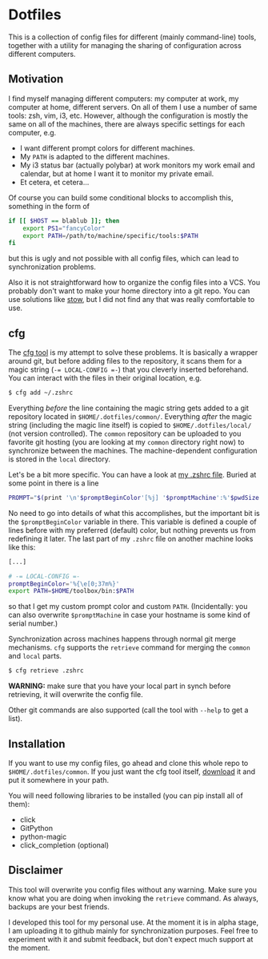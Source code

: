 # Dotfiles

This is a collection of config files for different (mainly command-line) tools,
together with a utility for managing the sharing of configuration across
different computers.

## Motivation

I find myself managing different computers: my computer at work, my computer at
home, different servers. On all of them I use a number of same tools: zsh, vim,
i3, etc. However, although the configuration is mostly the same on all of the
machines, there are always specific settings for each computer, e.g.

* I want different prompt colors for different machines.
* My `PATH` is adapted to the different machines.
* My i3 status bar (actually polybar) at work monitors my work email and calendar, but at home I want it to monitor my private email.
* Et cetera, et cetera...

Of course you can build some conditional blocks to accomplish this, something
in the form of
```bash
if [[ $HOST == blablub ]]; then
    export PS1="fancyColor"
    export PATH=/path/to/machine/specific/tools:$PATH
fi
```
but this is ugly and not possible with all config files, which can lead to
synchronization problems.

Also it is not straightforward how to organize the config files into a VCS. You
probably don't want to make your home directory into a git repo. You can use
solutions like [stow](https://www.gnu.org/software/stow/), but I did not find
any that was really comfortable to use.

## cfg

The [cfg tool](cfg) is my attempt to solve these problems. It is basically a
wrapper around git, but before adding files to the repository, it scans them
for a magic string (`-= LOCAL-CONFIG =-`) that you cleverly inserted
beforehand. You can interact with the files in their original location, e.g.
```bash
$ cfg add ~/.zshrc
```
Everything *before* the line containing the magic string gets added
to a git repository located in `$HOME/.dotfiles/common/`. Everything *after*
the magic string (including the magic line itself) is copied to
`$HOME/.dotfiles/local/` (not version controlled). The `common` repository can
be uploaded to you favorite git hosting (you are looking at my `common`
directory right now) to synchronize between the machines. The machine-dependent
configuration is stored in the `local` directory.

Let's be a bit more specific. You can have a look at [my .zshrc file](.zshrc).
Buried at some point in there is a line
```bash
PROMPT="$(print '\n'$promptBeginColor'[%j] '$promptMachine':%'$pwdSize'<...<%~%<<\n%(!.#.$)'$promptEndColor) "
```
No need to go into details of what this accomplishes, but the important bit is
the `$promptBeginColor` variable in there. This variable is defined a couple of
lines before with my preferred (default) color, but nothing prevents us from
redefining it later. The last part of my `.zshrc` file on another machine looks
like this:
```bash
[...]

# -= LOCAL-CONFIG =-
promptBeginColor='%{\e[0;37m%}'
export PATH=$HOME/toolbox/bin:$PATH
```
so that I get my custom prompt color and custom `PATH`. (Incidentally: you can
also overwrite `$promptMachine` in case your hostname is some kind of serial
number.)

Synchronization across machines happens through normal git merge mechanisms.
`cfg` supports the `retrieve` command for merging the `common` and `local`
parts.
```bash
$ cfg retrieve .zshrc
```

**WARNING:** make sure that you have your local part in synch before
retrieving, it will overwrite the config file.

Other git commands are also supported (call the tool with `--help` to get a
list).

## Installation

If you want to use my config files, go ahead and clone this whole repo to
`$HOME/.dotfiles/common`. If you just want the cfg tool itself, [download](cfg)
it and put it somewhere in your path.

You will need following libraries to be installed (you can pip install all of them):
* click
* GitPython
* python-magic
* click_completion (optional)

## Disclaimer

This tool will overwrite you config files without any warning. Make sure you
know what you are doing when invoking the `retrieve` command. As always,
backups are your best friends.

I developed this tool for my personal use. At the moment it is in alpha stage,
I am uploading it to github mainly for synchronization purposes. Feel free
to experiment with it and submit feedback, but don't expect much support at the
moment.
